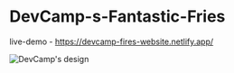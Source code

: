 # DevCamp-s-Fantastic-Fries

live-demo - https://devcamp-fires-website.netlify.app/

![DevCamp's design](https://github.com/yarlinlynn/DevCamp-s-Fantastic-Fries/assets/140059481/2a7ee456-5105-4dc4-b395-305296b83de2)

